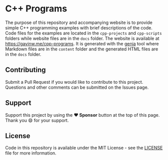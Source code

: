 # C++ Programs

The purpose of this repository and accompanying website is to provide simple C++ programming examples with brief descriptions of the code. Code files for the examples are located in the `cpp-projects` and `cpp-scripts` folders while website files are in the `docs` folder. The website is available at https://gavinw.me/cpp-programs. It is generated with the [genja](https://github.com/wigging/genja) tool where Markdown files are in the `content` folder and the generated HTML files are in the `docs` folder.

## Contributing

Submit a Pull Request if you would like to contribute to this project. Questions and other comments can be submitted on the Issues page.

## Support

Support this project by using the **:heart: Sponsor** button at the top of this page. Thank you :smile: for your support.

## License

Code in this repository is available under the MIT License - see the [LICENSE](LICENSE.md) file for more information.

